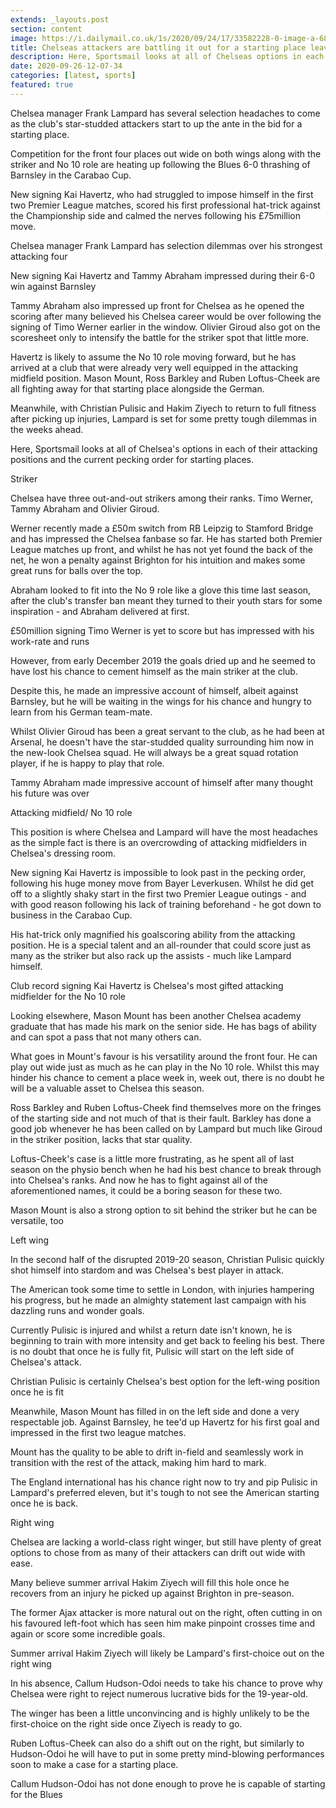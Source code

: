 ```yaml
---
extends: _layouts.post
section: content
image: https://i.dailymail.co.uk/1s/2020/09/24/17/33582228-0-image-a-68_1600964872097.jpg 
title: Chelseas attackers are battling it out for a starting place leaving Frank Lampard with dilemmas 
description: Here, Sportsmail looks at all of Chelseas options in each of their attacking positions across the front four and the current pecking order for starting places as the new arrivals up the ante. 
date: 2020-09-26-12-07-34 
categories: [latest, sports] 
featured: true 
--- 
```

Chelsea manager Frank Lampard has several selection headaches to come as the club's star-studded attackers start to up the ante in the bid for a starting place.

Competition for the front four places out wide on both wings along with the striker and No 10 role are heating up following the Blues 6-0 thrashing of Barnsley in the Carabao Cup.

New signing Kai Havertz, who had struggled to impose himself in the first two Premier League matches, scored his first professional hat-trick against the Championship side and calmed the nerves following his £75million move.

Chelsea manager Frank Lampard has selection dilemmas over his strongest attacking four

New signing Kai Havertz and Tammy Abraham impressed during their 6-0 win against Barnsley

Tammy Abraham also impressed up front for Chelsea as he opened the scoring after many believed his Chelsea career would be over following the signing of Timo Werner earlier in the window. Olivier Giroud also got on the scoresheet only to intensify the battle for the striker spot that little more.

Havertz is likely to assume the No 10 role moving forward, but he has arrived at a club that were already very well equipped in the attacking midfield position. Mason Mount, Ross Barkley and Ruben Loftus-Cheek are all fighting away for that starting place alongside the German. 

Meanwhile, with Christian Pulisic and Hakim Ziyech to return to full fitness after picking up injuries, Lampard is set for some pretty tough dilemmas in the weeks ahead. 

Here, Sportsmail looks at all of Chelsea's options in each of their attacking positions and the current pecking order for starting places.

Striker

Chelsea have three out-and-out strikers among their ranks. Timo Werner, Tammy Abraham and Olivier Giroud.

Werner recently made a £50m switch from RB Leipzig to Stamford Bridge and has impressed the Chelsea fanbase so far. He has started both Premier League matches up front, and whilst he has not yet found the back of the net, he won a penalty against Brighton for his intuition and makes some great runs for balls over the top.

Abraham looked to fit into the No 9 role like a glove this time last season, after the club's transfer ban meant they turned to their youth stars for some inspiration - and Abraham delivered at first. 

£50million signing Timo Werner is yet to score but has impressed with his work-rate and runs

However, from early December 2019 the goals dried up and he seemed to have lost his chance to cement himself as the main striker at the club. 

Despite this, he made an impressive account of himself, albeit against Barnsley, but he will be waiting in the wings for his chance and hungry to learn from his German team-mate. 

Whilst Olivier Giroud has been a great servant to the club, as he had been at Arsenal, he doesn't have the star-studded quality surrounding him now in the new-look Chelsea squad. He will always be a great squad rotation player, if he is happy to play that role. 

Tammy Abraham made impressive account of himself after many thought his future was over

Attacking midfield/ No 10 role

This position is where Chelsea and Lampard will have the most headaches as the simple fact is there is an overcrowding of attacking midfielders in Chelsea's dressing room.

New signing Kai Havertz is impossible to look past in the pecking order, following his huge money move from Bayer Leverkusen. Whilst he did get off to a slightly shaky start in the first two Premier League outings - and with good reason following his lack of training beforehand - he got down to business in the Carabao Cup.

His hat-trick only magnified his goalscoring ability from the attacking position. He is a special talent and an all-rounder that could score just as many as the striker but also rack up the assists - much like Lampard himself.

Club record signing Kai Havertz is Chelsea's most gifted attacking midfielder for the No 10 role

Looking elsewhere, Mason Mount has been another Chelsea academy graduate that has made his mark on the senior side. He has bags of ability and can spot a pass that not many others can. 

What goes in Mount's favour is his versatility around the front four. He can play out wide just as much as he can play in the No 10 role. Whilst this may hinder his chance to cement a place week in, week out, there is no doubt he will be a valuable asset to Chelsea this season.

Ross Barkley and Ruben Loftus-Cheek find themselves more on the fringes of the starting side and not much of that is their fault. Barkley has done a good job whenever he has been called on by Lampard but much like Giroud in the striker position, lacks that star quality.

Loftus-Cheek's case is a little more frustrating, as he spent all of last season on the physio bench when he had his best chance to break through into Chelsea's ranks. And now he has to fight against all of the aforementioned names, it could be a boring season for these two.

Mason Mount is also a strong option to sit behind the striker but he can be versatile, too

Left wing

In the second half of the disrupted 2019-20 season, Christian Pulisic quickly shot himself into stardom and was Chelsea's best player in attack.

The American took some time to settle in London, with injuries hampering his progress, but he made an almighty statement last campaign with his dazzling runs and wonder goals. 

Currently Pulisic is injured and whilst a return date isn't known, he is beginning to train with more intensity and get back to feeling his best. There is no doubt that once he is fully fit, Pulisic will start on the left side of Chelsea's attack.

Christian Pulisic is certainly Chelsea's best option for the left-wing position once he is fit

Meanwhile, Mason Mount has filled in on the left side and done a very respectable job. Against Barnsley, he tee'd up Havertz for his first goal and impressed in the first two league matches. 

Mount has the quality to be able to drift in-field and seamlessly work in transition with the rest of the attack, making him hard to mark. 

The England international has his chance right now to try and pip Pulisic in Lampard's preferred eleven, but it's tough to not see the American starting once he is back.

Right wing 

Chelsea are lacking a world-class right winger, but still have plenty of great options to chose from as many of their attackers can drift out wide with ease.

Many believe summer arrival Hakim Ziyech will fill this hole once he recovers from an injury he picked up against Brighton in pre-season. 

The former Ajax attacker is more natural out on the right, often cutting in on his favoured left-foot which has seen him make pinpoint crosses time and again or score some incredible goals.

Summer arrival Hakim Ziyech will likely be Lampard's first-choice out on the right wing

In his absence, Callum Hudson-Odoi needs to take his chance to prove why Chelsea were right to reject numerous lucrative bids for the 19-year-old.

The winger has been a little unconvincing and is highly unlikely to be the first-choice on the right side once Ziyech is ready to go.

Ruben Loftus-Cheek can also do a shift out on the right, but similarly to Hudson-Odoi he will have to put in some pretty mind-blowing performances soon to make a case for a starting place. 

Callum Hudson-Odoi has not done enough to prove he is capable of starting for the Blues

